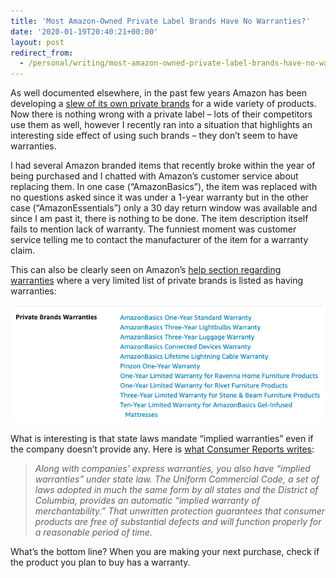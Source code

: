 ```yaml
---
title: 'Most Amazon-Owned Private Label Brands Have No Warranties?'
date: '2020-01-19T20:40:21+00:00'
layout: post
redirect_from:
  - /personal/writing/most-amazon-owned-private-label-brands-have-no-warranties/
---
```


As well documented elsewhere, in the past few years Amazon has been developing a [slew of its own private brands](https://en.wikipedia.org/wiki/List_of_Amazon_brands) for a wide variety of products. Now there is nothing wrong with a private label – lots of their competitors use them as well, however I recently ran into a situation that highlights an interesting side effect of using such brands – they don’t seem to have warranties.

I had several Amazon branded items that recently broke within the year of being purchased and I chatted with Amazon’s customer service about replacing them. In one case (“AmazonBasics”), the item was replaced with no questions asked since it was under a 1-year warranty but in the other case (“AmazonEssentials”) only a 30 day return window was available and since I am past it, there is nothing to be done. The item description itself fails to mention lack of warranty. The funniest moment was customer service telling me to contact the manufacturer of the item for a warranty claim.

This can also be clearly seen on Amazon’s [help section regarding warranties](https://www.amazon.com/gp/help/customer/display.html/ref=hp_bc_nav/143-3420269-6344538?ie=UTF8&nodeId=201889190) where a very limited list of private brands is listed as having warranties:

![Screen Shot 2020-01-19 at 8.35.28 PM](/assets/img/2020/01/screen-shot-2020-01-19-at-8.35.28-pm.png)

What is interesting is that state laws mandate “implied warranties” even if the company doesn’t provide any. Here is [what Consumer Reports writes](https://www.consumerreports.org/cro/magazine/2013/05/the-word-on-warranty-protection/index.htm):

> *Along with companies’ express warranties, you also have “implied warranties” under state law. The Uniform Commercial Code, a set of laws adopted in much the same form by all states and the District of Columbia, provides an automatic “implied warranty of merchantability.” That unwritten protection guarantees that consumer products are free of substantial defects and will function properly for a reasonable period of time.*

What’s the bottom line? When you are making your next purchase, check if the product you plan to buy has a warranty.